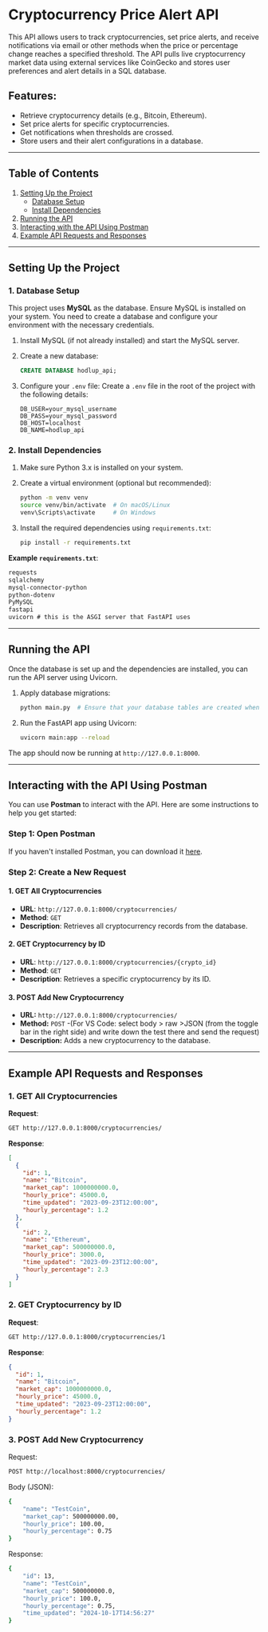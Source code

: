 # Cryptocurrency Price Alert API

This API allows users to track cryptocurrencies, set price alerts, and receive notifications via email or other methods when the price or percentage change reaches a specified threshold. The API pulls live cryptocurrency market data using external services like CoinGecko and stores user preferences and alert details in a SQL database.

## Features:
- Retrieve cryptocurrency details (e.g., Bitcoin, Ethereum).
- Set price alerts for specific cryptocurrencies.
- Get notifications when thresholds are crossed.
- Store users and their alert configurations in a database.

---

## Table of Contents
1. [Setting Up the Project](#setting-up-the-project)
   - [Database Setup](#database-setup)
   - [Install Dependencies](#install-dependencies)
2. [Running the API](#running-the-api)
3. [Interacting with the API Using Postman](#interacting-with-the-api-using-postman)
4. [Example API Requests and Responses](#example-api-requests-and-responses)

---

## Setting Up the Project

### 1. Database Setup
This project uses **MySQL** as the database. Ensure MySQL is installed on your system. You need to create a database and configure your environment with the necessary credentials.

1. Install MySQL (if not already installed) and start the MySQL server.
2. Create a new database:
    ```sql
    CREATE DATABASE hodlup_api;
    ```

3. Configure your `.env` file:
    Create a `.env` file in the root of the project with the following details:
    ```env
    DB_USER=your_mysql_username
    DB_PASS=your_mysql_password
    DB_HOST=localhost
    DB_NAME=hodlup_api
    ```

### 2. Install Dependencies

1. Make sure Python 3.x is installed on your system.
2. Create a virtual environment (optional but recommended):
    ```bash
    python -m venv venv
    source venv/bin/activate  # On macOS/Linux
    venv\Scripts\activate     # On Windows
    ```

3. Install the required dependencies using `requirements.txt`:
    ```bash
    pip install -r requirements.txt
    ```

**Example `requirements.txt`**:
```txt
requests 
sqlalchemy
mysql-connector-python
python-dotenv
PyMySQL
fastapi 
uvicorn # this is the ASGI server that FastAPI uses
```

---

## Running the API

Once the database is set up and the dependencies are installed, you can run the API server using Uvicorn.

1. Apply database migrations:
    ```bash
    python main.py  # Ensure that your database tables are created when the app starts
    ```

2. Run the FastAPI app using Uvicorn:
    ```bash
    uvicorn main:app --reload
    ```

The app should now be running at `http://127.0.0.1:8000`.

---

## Interacting with the API Using Postman

You can use **Postman** to interact with the API. Here are some instructions to help you get started:

### Step 1: Open Postman
If you haven't installed Postman, you can download it [here](https://www.postman.com/downloads/).

### Step 2: Create a New Request

#### 1. **GET All Cryptocurrencies**
- **URL**: `http://127.0.0.1:8000/cryptocurrencies/`
- **Method**: `GET`
- **Description**: Retrieves all cryptocurrency records from the database.

#### 2. **GET Cryptocurrency by ID**
- **URL**: `http://127.0.0.1:8000/cryptocurrencies/{crypto_id}`
- **Method**: `GET`
- **Description**: Retrieves a specific cryptocurrency by its ID.

#### 3. POST Add New Cryptocurrency
- **URL:** `http://127.0.0.1:8000/cryptocurrencies/`
- **Method:** `POST`
  -(For VS Code: select body > raw >JSON (from the toggle bar in the right side) and write down the test there and send the request)
- **Description:** Adds a new cryptocurrency to the database.

---

## Example API Requests and Responses

### 1. **GET All Cryptocurrencies**

**Request**:
```bash
GET http://127.0.0.1:8000/cryptocurrencies/
```

**Response**:
```json
[
  {
    "id": 1,
    "name": "Bitcoin",
    "market_cap": 1000000000.0,
    "hourly_price": 45000.0,
    "time_updated": "2023-09-23T12:00:00",
    "hourly_percentage": 1.2
  },
  {
    "id": 2,
    "name": "Ethereum",
    "market_cap": 500000000.0,
    "hourly_price": 3000.0,
    "time_updated": "2023-09-23T12:00:00",
    "hourly_percentage": 2.3
  }
]
```

### 2. **GET Cryptocurrency by ID**

**Request**:
```bash
GET http://127.0.0.1:8000/cryptocurrencies/1
```

**Response**:
```json
{
  "id": 1,
  "name": "Bitcoin",
  "market_cap": 1000000000.0,
  "hourly_price": 45000.0,
  "time_updated": "2023-09-23T12:00:00",
  "hourly_percentage": 1.2
}
```
### 3. **POST Add New Cryptocurrency**
Request:
```bash
POST http://localhost:8000/cryptocurrencies/
```
Body (JSON):
```bash
{
    "name": "TestCoin",
    "market_cap": 500000000.00,
    "hourly_price": 100.00,
    "hourly_percentage": 0.75
}
```
Response:
```bash
{
    "id": 13,
    "name": "TestCoin",
    "market_cap": 500000000.0,
    "hourly_price": 100.0,
    "hourly_percentage": 0.75,
    "time_updated": "2024-10-17T14:56:27"
}
```
